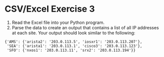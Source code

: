 # CSV/Excel Exercise 3

1. Read the Excel file into your Python program.
2. Parse the data to create an output that contains a list of all IP addresses at each site. Your output should look similar to the following:

```
{'AMS': {'arista2': '203.0.113.5', 'iosxr1': '203.0.113.207'},
 'SEA': {'arista1': '203.0.113.1', 'cisco3': '203.0.113.123'},
 'SFO': {'nxos1': '203.0.113.11', 'srx2': '203.0.113.194'}}
```
